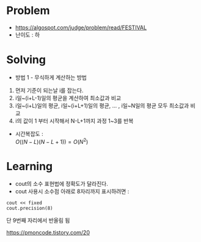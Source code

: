 # Problem
* https://algospot.com/judge/problem/read/FESTIVAL
* 난이도 : 하

# Solving

* 방법 1 - 무식하게 계산하는 방법
1. 먼저 기준이 되는날 i를 잡는다.
2. i일~(i+L-1)일의 평균을 계산하여 최소값과 비교
3. i일~(i+L)일의 평균, i일~(i+L+1)일의 평균, ... , i일~N일의 평균 모두 최소값과 비교
4. i의 값이 1 부터 시작해서 N-L+1까지 과정 1~3를 반복

* 시간복잡도 :    
$O((N-L)(N-L+1))=O(N^2)$

# Learning

* cout의 소수 표현법에 정확도가 달라진다.
* cout 사용시 소수점 아래로 8자리까지 표시하려면 :   
```
cout << fixed 
cout.precision(8)
```
단 9번째 자리에서 반올림 됨

https://pmoncode.tistory.com/20
